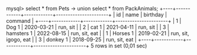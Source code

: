 mysql> select * from Pets
    -> union select * from PackAnimals;
+----+------------+------------+----------------------+
| id | name       | birthday   | command              |
+----+------------+------------+----------------------+
|  1 | Dog 1      | 2020-03-21 | run, sit             |
|  2 | cat 1      | 2021-04-11 | run, sit             |
|  3 | hamsters 1 | 2022-08-15 | run, sit, eat        |
|  1 | Horses 1   | 2019-02-21 | run, sit, igogo, eat |
|  3 | donkey 1   | 2018-09-25 | run, sit, eat        |
+----+------------+------------+----------------------+
5 rows in set (0,01 sec)